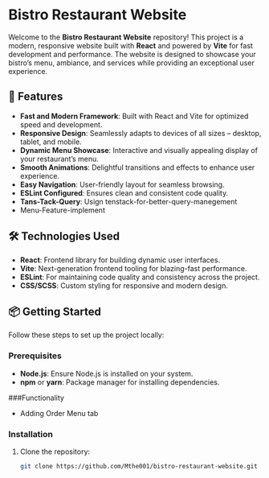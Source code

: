 # Bistro Restaurant Website

Welcome to the **Bistro Restaurant Website** repository! This project is a modern, responsive website built with **React** and powered by **Vite** for fast development and performance. The website is designed to showcase your bistro’s menu, ambiance, and services while providing an exceptional user experience.

## 🚀 Features

- **Fast and Modern Framework**: Built with React and Vite for optimized speed and development.
- **Responsive Design**: Seamlessly adapts to devices of all sizes – desktop, tablet, and mobile.
- **Dynamic Menu Showcase**: Interactive and visually appealing display of your restaurant’s menu.
- **Smooth Animations**: Delightful transitions and effects to enhance user experience.
- **Easy Navigation**: User-friendly layout for seamless browsing.
- **ESLint Configured**: Ensures clean and consistent code quality.
- **Tans-Tack-Query**: Usign tenstack-for-better-query-manegement
- Menu-Feature-implement

## 🛠️ Technologies Used

- **React**: Frontend library for building dynamic user interfaces.
- **Vite**: Next-generation frontend tooling for blazing-fast performance.
- **ESLint**: For maintaining code quality and consistency across the project.
- **CSS/SCSS**: Custom styling for responsive and modern design.

## 📦 Getting Started

Follow these steps to set up the project locally:

### Prerequisites

- **Node.js**: Ensure Node.js is installed on your system.
- **npm** or **yarn**: Package manager for installing dependencies.

###Functionality 
- Adding Order Menu tab
### Installation

1. Clone the repository:
   ```bash
   git clone https://github.com/Mthe001/bistro-restaurant-website.git
